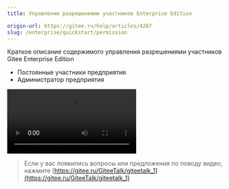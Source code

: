 ```yaml
---
title: Управление разрешениями участников Enterprise Edition

origin-url: https://gitee.ru/help/articles/4267
slug: /enterprise/quickstart/permission
---
```


Краткое описание содержимого управления разрешениями участников Gitee Enterprise Edition

- Постоянные участники предприятия
- Администратор предприятия

![](https://talk.gitee.ru/phase.1/3.authority-management.mp4)

>Если у вас появились вопросы или предложения по поводу видео, нажмите [https://gitee.ru/GiteeTalk/giteetalk_1](https://gitee.ru/GiteeTalk/giteetalk_1)

[Gitee]:https://gitee.ru
[OSChina]:https://oschina.net
[Gitee Enterprise]: https://gitee.ru/enterprises
